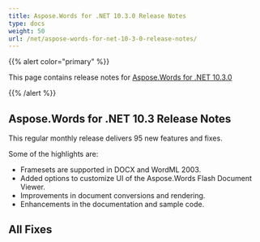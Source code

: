 ```yaml
---
title: Aspose.Words for .NET 10.3.0 Release Notes
type: docs
weight: 50
url: /net/aspose-words-for-net-10-3-0-release-notes/
---
```


{{% alert color="primary" %}} 

This page contains release notes for [Aspose.Words for .NET 10.3.0](http://www.aspose.com/downloads/words/net/new-releases/aspose.words-for-.net-10.3.0/)

{{% /alert %}} 
## **Aspose.Words for .NET 10.3 Release Notes**
This regular monthly release delivers 95 new features and fixes. 

Some of the highlights are: 

- Framesets are supported in DOCX and WordML 2003.
- Added options to customize UI of the Aspose.Words Flash Document Viewer.
- Improvements in document conversions and rendering.
- Enhancements in the documentation and sample code.
## **All Fixes**
